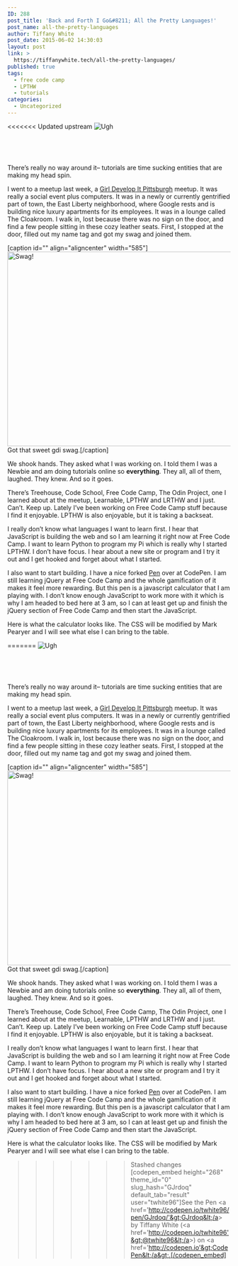 ```yaml
---
ID: 288
post_title: 'Back and Forth I Go&#8211; All the Pretty Languages!'
post_name: all-the-pretty-languages
author: Tiffany White
post_date: 2015-06-02 14:30:03
layout: post
link: >
  https://tiffanywhite.tech/all-the-pretty-languages/
published: true
tags:
  - free code camp
  - LPTHW
  - tutorials
categories:
  - Uncategorized
---
```

<<<<<<< Updated upstream
<img class=" aligncenter" src="http://helloburgh.me/wp-content/uploads/2015/06/wpid-Help-button.jpg" alt="Ugh" />

&nbsp;

&nbsp;

There’s really no way around it– tutorials are time sucking entities that are making my head spin.

I went to a meetup last week, a <a href="https://www.girldevelopit.com/chapters/pittsburgh">Girl Develop It Pittsburgh</a> meetup. It was really a social event plus computers. It was in a newly or currently gentrified part of town, the East Liberty neighborhood, where Google rests and is building nice luxury apartments for its employees. It was in a lounge called The Cloakroom. I walk in, lost because there was no sign on the door, and find a few people sitting in these cozy leather seats. First, I stopped at the door, filled out my name tag and got my swag and joined them.

[caption id="" align="aligncenter" width="585"]<img src="http://helloburgh.me/wp-content/uploads/2015/06/wpid-IMG_0497.jpg" alt="Swag!" width="585" height="439" /> Got that sweet gdi swag.[/caption]

We shook hands. They asked what I was working on. I told them I was a Newbie and am doing tutorials online so <strong>everything</strong>. They all, all of them, laughed. They knew. And so it goes.

There’s Treehouse, Code School, Free Code Camp, The Odin Project, one I learned about at the meetup, Learnable, LPTHW and LRTHW and I just. Can’t. Keep up. Lately I’ve been working on Free Code Camp stuff because I find it enjoyable. LPTHW is also enjoyable, but it is taking a backseat.

I really don’t know what languages I want to learn first. I hear that JavaScript is building the web and so I am learning it right now at Free Code Camp. I want to learn Python to program my Pi which is really why I started LPTHW. I don’t have focus. I hear about a new site or program and I try it out and I get hooked and forget about what I started.

I also want to start building. I have a nice forked <a href="http://codepen.io/twhite96/pen/GJrdoq">Pen</a> over at CodePen. I am still learning jQuery at Free Code Camp and the whole gamification of it makes it feel more rewarding. But this pen is a javascript calculator that I am playing with. I don’t know enough JavaScript to work more with it which is why I am headed to bed here at 3 am, so I can at least get up and finish the jQuery section of Free Code Camp and then start the JavaScript.

Here is what the calculator looks like. The CSS will be modified by Mark Pearyer and I will see what else I can bring to the table.

=======
<img class=" aligncenter" src="http://helloburgh.me/wp-content/uploads/2015/06/wpid-Help-button.jpg" alt="Ugh" />

&nbsp;

&nbsp;

There’s really no way around it– tutorials are time sucking entities that are making my head spin.

I went to a meetup last week, a <a href="https://www.girldevelopit.com/chapters/pittsburgh">Girl Develop It Pittsburgh</a> meetup. It was really a social event plus computers. It was in a newly or currently gentrified part of town, the East Liberty neighborhood, where Google rests and is building nice luxury apartments for its employees. It was in a lounge called The Cloakroom. I walk in, lost because there was no sign on the door, and find a few people sitting in these cozy leather seats. First, I stopped at the door, filled out my name tag and got my swag and joined them.

[caption id="" align="aligncenter" width="585"]<img src="http://helloburgh.me/wp-content/uploads/2015/06/wpid-IMG_0497.jpg" alt="Swag!" width="585" height="439" /> Got that sweet gdi swag.[/caption]

We shook hands. They asked what I was working on. I told them I was a Newbie and am doing tutorials online so <strong>everything</strong>. They all, all of them, laughed. They knew. And so it goes.

There’s Treehouse, Code School, Free Code Camp, The Odin Project, one I learned about at the meetup, Learnable, LPTHW and LRTHW and I just. Can’t. Keep up. Lately I’ve been working on Free Code Camp stuff because I find it enjoyable. LPTHW is also enjoyable, but it is taking a backseat.

I really don’t know what languages I want to learn first. I hear that JavaScript is building the web and so I am learning it right now at Free Code Camp. I want to learn Python to program my Pi which is really why I started LPTHW. I don’t have focus. I hear about a new site or program and I try it out and I get hooked and forget about what I started.

I also want to start building. I have a nice forked <a href="http://codepen.io/twhite96/pen/GJrdoq">Pen</a> over at CodePen. I am still learning jQuery at Free Code Camp and the whole gamification of it makes it feel more rewarding. But this pen is a javascript calculator that I am playing with. I don’t know enough JavaScript to work more with it which is why I am headed to bed here at 3 am, so I can at least get up and finish the jQuery section of Free Code Camp and then start the JavaScript.

Here is what the calculator looks like. The CSS will be modified by Mark Pearyer and I will see what else I can bring to the table.

>>>>>>> Stashed changes
[codepen_embed height="268" theme_id="0" slug_hash="GJrdoq" default_tab="result" user="twhite96"]See the Pen &lt;a href='http://codepen.io/twhite96/pen/GJrdoq/'&gt;GJrdoq&lt;/a&gt; by Tiffany White (&lt;a href='http://codepen.io/twhite96'&gt;@twhite96&lt;/a&gt;) on &lt;a href='http://codepen.io'&gt;CodePen&lt;/a&gt;.[/codepen_embed]